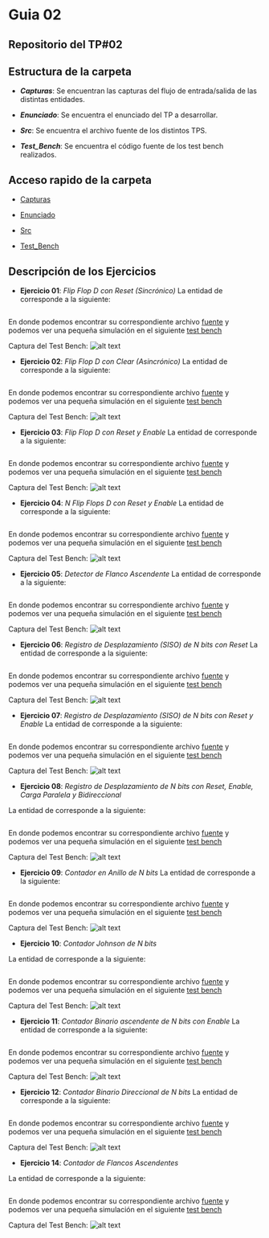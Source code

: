 # Guia 02

## Repositorio del TP#02

## Estructura de la carpeta

* ***Capturas***: Se encuentran las capturas del flujo de entrada/salida de las distintas entidades.

* ***Enunciado***: Se encuentra el enunciado del TP a desarrollar.

* ***Src***: Se encuentra el archivo fuente de los distintos TPS.

* ***Test_Bench***: Se encuentra el código fuente de los test bench realizados.

## Acceso rapido de la carpeta

* [Capturas](/guia02/capturas/)

* [Enunciado](/guia02/enunciado/guiaDeClase02.pdf)

* [Src](/guia02/src/)

* [Test_Bench](/guia02/test_bench/)

## Descripción de los Ejercicios

* **Ejercicio 01**: *Flip Flop D con Reset (Sincrónico)*
La entidad de corresponde a la siguiente: 

```vhdl
```

En donde podemos encontrar su correspondiente archivo [fuente](/guia02/src/guiaDeClase02_01.vhd) y podemos ver una pequeña simulación en el siguiente [test bench](/guia02/test_bench/guiaDeClase02_01_tb.vhd)

Captura del Test Bench:
![alt text](https://github.com/nicoriostaurasi/TD1_UTN_FRBA/blob/master/guia02/capturas/screenGuiaDeClase02_01.PNG?raw=true "Logo Title Text 1")

* **Ejercicio 02**: *Flip Flop D con Clear (Asincrónico)*
La entidad de corresponde a la siguiente: 

```vhdl
```

En donde podemos encontrar su correspondiente archivo [fuente](/guia02/src/guiaDeClase02_02.vhd) y podemos ver una pequeña simulación en el siguiente [test bench](/guia02/test_bench/guiaDeClase02_02_tb.vhd)

Captura del Test Bench:
![alt text](https://github.com/nicoriostaurasi/TD1_UTN_FRBA/blob/master/guia02/capturas/screenGuiaDeClase02_02.PNG?raw=true "Logo Title Text 1")

* **Ejercicio 03**: *Flip Flop D con Reset y Enable*
La entidad de corresponde a la siguiente: 

```vhdl
```

En donde podemos encontrar su correspondiente archivo [fuente](/guia02/src/guiaDeClase02_03.vhd) y podemos ver una pequeña simulación en el siguiente [test bench](/guia02/test_bench/guiaDeClase02_03_tb.vhd)

Captura del Test Bench:
![alt text](https://github.com/nicoriostaurasi/TD1_UTN_FRBA/blob/master/guia02/capturas/screenGuiaDeClase02_03.PNG?raw=true "Logo Title Text 1")

* **Ejercicio 04**: *N Flip Flops D con Reset y Enable*
La entidad de corresponde a la siguiente: 

```vhdl
```

En donde podemos encontrar su correspondiente archivo [fuente](/guia02/src/guiaDeClase02_04.vhd) y podemos ver una pequeña simulación en el siguiente [test bench](/guia02/test_bench/guiaDeClase02_04_tb.vhd)

Captura del Test Bench:
![alt text](https://github.com/nicoriostaurasi/TD1_UTN_FRBA/blob/master/guia02/capturas/screenGuiaDeClase02_04.PNG?raw=true "Logo Title Text 1")


* **Ejercicio 05**: *Detector de Flanco Ascendente*
La entidad de corresponde a la siguiente: 

```vhdl
```

En donde podemos encontrar su correspondiente archivo [fuente](/guia02/src/guiaDeClase02_05.vhd) y podemos ver una pequeña simulación en el siguiente [test bench](/guia02/test_bench/guiaDeClase02_05_tb.vhd)

Captura del Test Bench:
![alt text](https://github.com/nicoriostaurasi/TD1_UTN_FRBA/blob/master/guia02/capturas/screenGuiaDeClase02_05.PNG?raw=true "Logo Title Text 1")


* **Ejercicio 06**: *Registro de Desplazamiento (SISO) de N bits con Reset*
La entidad de corresponde a la siguiente: 

```vhdl
```

En donde podemos encontrar su correspondiente archivo [fuente](/guia02/src/guiaDeClase02_06.vhd) y podemos ver una pequeña simulación en el siguiente [test bench](/guia02/test_bench/guiaDeClase02_06_tb.vhd)

Captura del Test Bench:
![alt text](https://github.com/nicoriostaurasi/TD1_UTN_FRBA/blob/master/guia02/capturas/screenGuiaDeClase02_06.PNG?raw=true "Logo Title Text 1")


* **Ejercicio 07**: *Registro de Desplazamiento (SISO) de N bits con Reset y Enable*
La entidad de corresponde a la siguiente: 

```vhdl
```

En donde podemos encontrar su correspondiente archivo [fuente](/guia02/src/guiaDeClase02_07.vhd) y podemos ver una pequeña simulación en el siguiente [test bench](/guia02/test_bench/guiaDeClase02_07_tb.vhd)

Captura del Test Bench:
![alt text](https://github.com/nicoriostaurasi/TD1_UTN_FRBA/blob/master/guia02/capturas/screenGuiaDeClase02_07.PNG?raw=true "Logo Title Text 1")

* **Ejercicio 08**: *Registro de Desplazamiento de N bits con Reset, Enable, Carga Paralela y Bidireccional*

La entidad de corresponde a la siguiente: 

```vhdl
```

En donde podemos encontrar su correspondiente archivo [fuente](/guia02/src/guiaDeClase02_08.vhd) y podemos ver una pequeña simulación en el siguiente [test bench](/guia02/test_bench/guiaDeClase02_08_tb.vhd)

Captura del Test Bench:
![alt text](https://github.com/nicoriostaurasi/TD1_UTN_FRBA/blob/master/guia02/capturas/screenGuiaDeClase02_08.PNG?raw=true "Logo Title Text 1")

* **Ejercicio 09**: *Contador en Anillo de N bits*
La entidad de corresponde a la siguiente: 

```vhdl
```

En donde podemos encontrar su correspondiente archivo [fuente](/guia02/src/guiaDeClase02_09.vhd) y podemos ver una pequeña simulación en el siguiente [test bench](/guia02/test_bench/guiaDeClase02_09_tb.vhd)

Captura del Test Bench:
![alt text](https://github.com/nicoriostaurasi/TD1_UTN_FRBA/blob/master/guia02/capturas/screenGuiaDeClase02_09.PNG?raw=true "Logo Title Text 1")

* **Ejercicio 10**: *Contador Johnson de N bits*

La entidad de corresponde a la siguiente: 

```vhdl
```

En donde podemos encontrar su correspondiente archivo [fuente](/guia02/src/guiaDeClase02_10.vhd) y podemos ver una pequeña simulación en el siguiente [test bench](/guia02/test_bench/guiaDeClase02_10_tb.vhd)

Captura del Test Bench:
![alt text](https://github.com/nicoriostaurasi/TD1_UTN_FRBA/blob/master/guia02/capturas/screenGuiaDeClase02_10.PNG?raw=true "Logo Title Text 1")

* **Ejercicio 11**: *Contador Binario ascendente de N bits con Enable*
La entidad de corresponde a la siguiente: 

```vhdl
```

En donde podemos encontrar su correspondiente archivo [fuente](/guia02/src/guiaDeClase02_11.vhd) y podemos ver una pequeña simulación en el siguiente [test bench](/guia02/test_bench/guiaDeClase02_11_tb.vhd)

Captura del Test Bench:
![alt text](https://github.com/nicoriostaurasi/TD1_UTN_FRBA/blob/master/guia02/capturas/screenGuiaDeClase02_11.PNG?raw=true "Logo Title Text 1")

* **Ejercicio 12**: *Contador Binario Direccional de N bits*
La entidad de corresponde a la siguiente: 

```vhdl
```

En donde podemos encontrar su correspondiente archivo [fuente](/guia02/src/guiaDeClase02_12.vhd) y podemos ver una pequeña simulación en el siguiente [test bench](/guia02/test_bench/guiaDeClase02_12_tb.vhd)

Captura del Test Bench:
![alt text](https://github.com/nicoriostaurasi/TD1_UTN_FRBA/blob/master/guia02/capturas/screenGuiaDeClase02_12.PNG?raw=true "Logo Title Text 1")

* **Ejercicio 14**: *Contador de Flancos Ascendentes*

La entidad de corresponde a la siguiente: 

```vhdl
```

En donde podemos encontrar su correspondiente archivo [fuente](/guia02/src/guiaDeClase02_14.vhd) y podemos ver una pequeña simulación en el siguiente [test bench](/guia02/test_bench/guiaDeClase02_14_tb.vhd)

Captura del Test Bench:
![alt text](https://github.com/nicoriostaurasi/TD1_UTN_FRBA/blob/master/guia02/capturas/screenGuiaDeClase02_14.PNG?raw=true "Logo Title Text 1")